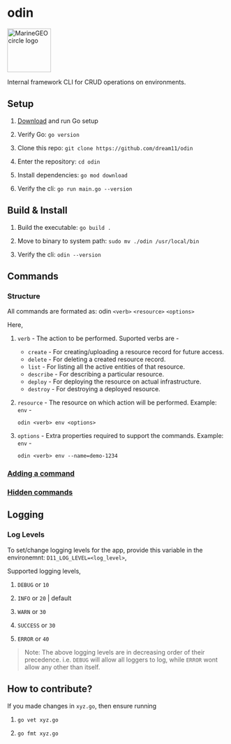 # odin

<img src="/assets/img/MarineGEO_logo.png" alt="MarineGEO circle logo" style="height: 100px; width:100px;"/>

Internal framework CLI for CRUD operations on environments.

## Setup

1. [Download](https://golang.org/dl/go1.17.1.darwin-amd64.pkg) and run Go setup

2. Verify Go: `go version`

3. Clone this repo: `git clone https://github.com/dream11/odin`

4. Enter the repository: `cd odin`

5. Install dependencies: `go mod download`

6. Verify the cli: `go run main.go --version`

## Build & Install

1. Build the executable: `go build .`

2. Move to binary to system path: `sudo mv ./odin /usr/local/bin`

3. Verify the cli: `odin --version`

## Commands

### Structure

All commands are formated as: odin `<verb>` `<resource>` `<options>`

Here,

1. `verb` - The action to be performed. Suported verbs are -

    - `create` - For creating/uploading a resource record for future access.
    - `delete` - For deleting a created resource record.
    - `list` - For listing all the active entities of that resource.
    - `describe` - For describing a particular resource.
    - `deploy` - For deploying the resource on actual infrastructure.
    - `destroy` - For destroying a deployed resource.

2. `resource` - The resource on which action will be performed. Example: `env` -

    ```shell
    odin <verb> env <options>
    ```

3. `options` - Extra properties required to support the commands. Example: `env` -

    ```shell
    odin <verb> env --name=demo-1234
    ```

### [Adding a command](./docs/ADD_COMMAND.md)

### [Hidden commands](./docs/HIDDEN_COMMAND.md)

## Logging

### Log Levels

To set/change logging levels for the app, provide this variable in the environemnt: `D11_LOG_LEVEL=<log_level>`,

Supported logging levels,

1. `DEBUG` or `10`

2. `INFO` or `20` | default

3. `WARN` or `30`

4. `SUCCESS` or `30`

5. `ERROR` or `40`

> Note: The above logging levels are in decreasing order of their precedence. i.e. `DEBUG` will allow all loggers to log, while `ERROR` wont allow any other than itself.

## How to contribute?

If you made changes in `xyz.go`, then ensure running

1. `go vet xyz.go`

2. `go fmt xyz.go`
